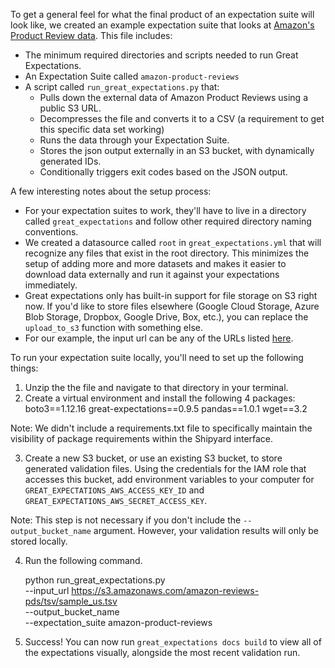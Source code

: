 To get a general feel for what the final product of an expectation suite will look like, we created an example expectation suite that looks at [Amazon's Product Review data](https://s3.amazonaws.com/amazon-reviews-pds/readme.html). This file includes:

- The minimum required directories and scripts needed to run Great Expectations.
- An Expectation Suite called `amazon-product-reviews`
- A script called `run_great_expectations.py` that:
  - Pulls down the external data of Amazon Product Reviews using a public S3 URL.
  - Decompresses the file and converts it to a CSV (a requirement to get this specific data set working)
  - Runs the data through your Expectation Suite.
  - Stores the json output externally in an S3 bucket, with dynamically generated IDs.
  - Conditionally triggers exit codes based on the JSON output.

A few interesting notes about the setup process:

- For your expectation suites to work, they'll have to live in a directory called `great_expectations` and follow other required directory naming conventions.
- We created a datasource called `root` in `great_expectations.yml` that will recognize any files that exist in the root directory. This minimizes the setup of adding more and more datasets and makes it easier to download data externally and run it against your expectations immediately.
- Great expectations only has built-in support for file storage on S3 right now. If you'd like to store files elsewhere (Google Cloud Storage, Azure Blob Storage, Dropbox, Google Drive, Box, etc.), you can replace the `upload_to_s3` function with something else.
- For our example, the input url can be any of the URLs listed [here](https://s3.amazonaws.com/amazon-reviews-pds/tsv/index.txt).

To run your expectation suite locally, you'll need to set up the following things:

1. Unzip the the file and navigate to that directory in your terminal.
2. Create a virtual environment and install the following 4 packages:
   boto3==1.12.16
   great-expectations==0.9.5
   pandas==1.0.1
   wget==3.2

Note: We didn't include a requirements.txt file to specifically maintain the visibility of package requirements within the Shipyard interface.

3. Create a new S3 bucket, or use an existing S3 bucket, to store generated validation files. Using the credentials for the IAM role that accesses this bucket, add environment variables to your computer for `GREAT_EXPECTATIONS_AWS_ACCESS_KEY_ID` and `GREAT_EXPECTATIONS_AWS_SECRET_ACCESS_KEY`.

Note: This step is not necessary if you don't include the `--output_bucket_name` argument. However, your validation results will only be stored locally.

4. Run the following command.

   python run_great_expectations.py \
    --input_url https://s3.amazonaws.com/amazon-reviews-pds/tsv/sample_us.tsv \
    --output_bucket_name <your-bucket-name> \
    --expectation_suite amazon-product-reviews

5. Success! You can now run `great_expectations docs build` to view all of the expectations visually, alongside the most recent validation run.
